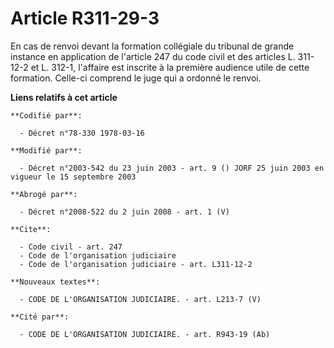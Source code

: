 # Article R311-29-3

En cas de renvoi devant la formation collégiale du tribunal de grande instance en application de l'article 247 du code civil
et des articles L. 311-12-2 et L. 312-1, l'affaire est inscrite à la première audience utile de cette formation. Celle-ci
comprend le juge qui a ordonné le renvoi.

**Liens relatifs à cet article**

	**Codifié par**:

	  - Décret n°78-330 1978-03-16

	**Modifié par**:

	  - Décret n°2003-542 du 23 juin 2003 - art. 9 () JORF 25 juin 2003 en vigueur le 15 septembre 2003

	**Abrogé par**:

	  - Décret n°2008-522 du 2 juin 2008 - art. 1 (V)

	**Cite**:

	  - Code civil - art. 247
	  - Code de l'organisation judiciaire
	  - Code de l'organisation judiciaire - art. L311-12-2

	**Nouveaux textes**:

	  - CODE DE L'ORGANISATION JUDICIAIRE. - art. L213-7 (V)

	**Cité par**:

	  - CODE DE L'ORGANISATION JUDICIAIRE. - art. R943-19 (Ab)
